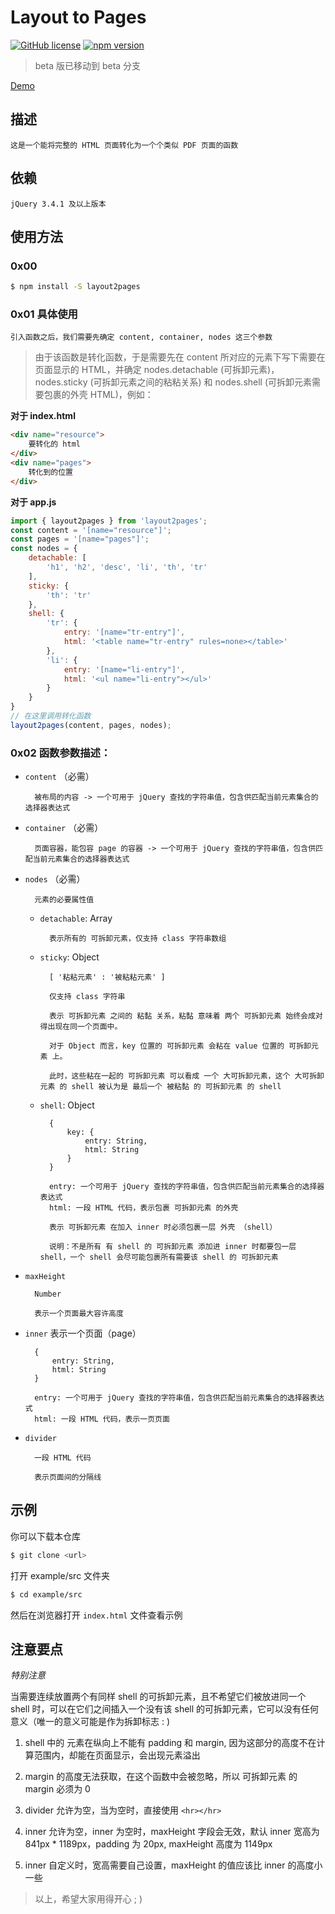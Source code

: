 # Layout to Pages

[![GitHub license](https://img.shields.io/badge/license-MIT-blue.svg)](https://github.com/Guitenbay/layout2pages/blob/master/LICENSE) [![npm version](https://img.shields.io/npm/v/layout2pages)](https://www.npmjs.com/package/layout2pages)

> beta 版已移动到 beta 分支

[Demo](https://guitenbay.github.io/layout2pages/example/src/index.html)

## 描述

    这是一个能将完整的 HTML 页面转化为一个个类似 PDF 页面的函数

## 依赖

    jQuery 3.4.1 及以上版本

## 使用方法

### 0x00

```bash
$ npm install -S layout2pages
```

### 0x01 具体使用

    引入函数之后，我们需要先确定 content, container, nodes 这三个参数
    
> 由于该函数是转化函数，于是需要先在 content 所对应的元素下写下需要在页面显示的 HTML，并确定 nodes.detachable (可拆卸元素)，nodes.sticky (可拆卸元素之间的粘粘关系) 和 nodes.shell (可拆卸元素需要包裹的外壳 HTML)，例如：

**对于 index.html**

```html
<div name="resource">
    要转化的 html
</div>
<div name="pages">
    转化到的位置
</div>
```

**对于 app.js**

```js
import { layout2pages } from 'layout2pages'; 
const content = '[name="resource"]';
const pages = '[name="pages"]';
const nodes = {
    detachable: [
        'h1', 'h2', 'desc', 'li', 'th', 'tr'
    ],
    sticky: {
        'th': 'tr'
    },
    shell: {
        'tr': {
            entry: '[name="tr-entry"]',
            html: '<table name="tr-entry" rules=none></table>'
        },
        'li': {
            entry: '[name="li-entry"]',
            html: '<ul name="li-entry"></ul>'
        }
    }
}
// 在这里调用转化函数
layout2pages(content, pages, nodes);
```

### 0x02 函数参数描述：

- `content` （必需）
    
        被布局的内容 -> 一个可用于 jQuery 查找的字符串值，包含供匹配当前元素集合的选择器表达式

- `container` （必需）
        
        页面容器，能包容 page 的容器 -> 一个可用于 jQuery 查找的字符串值，包含供匹配当前元素集合的选择器表达式
    
- `nodes` （必需）

        元素的必要属性值
        
    - `detachable`: Array
    
            表示所有的 可拆卸元素，仅支持 class 字符串数组
    
    - `sticky`: Object
    
            [ '粘粘元素' : '被粘粘元素' ] 

            仅支持 class 字符串

            表示 可拆卸元素 之间的 粘黏 关系，粘黏 意味着 两个 可拆卸元素 始终会成对得出现在同一个页面中。
            
            对于 Object 而言，key 位置的 可拆卸元素 会粘在 value 位置的 可拆卸元素 上。
            
            此时，这些粘在一起的 可拆卸元素 可以看成 一个 大可拆卸元素，这个 大可拆卸元素 的 shell 被认为是 最后一个 被粘黏 的 可拆卸元素 的 shell
    
    - `shell`: Object 
    
            { 
                key: { 
                    entry: String, 
                    html: String
                }
            }

            entry: 一个可用于 jQuery 查找的字符串值，包含供匹配当前元素集合的选择器表达式
            html: 一段 HTML 代码，表示包裹 可拆卸元素 的外壳

            表示 可拆卸元素 在加入 inner 时必须包裹一层 外壳 （shell）
            
            说明：不是所有 有 shell 的 可拆卸元素 添加进 inner 时都要包一层 shell，一个 shell 会尽可能包裹所有需要该 shell 的 可拆卸元素

- `maxHeight`

        Number

        表示一个页面最大容许高度

- `inner`
        表示一个页面（page）

        {
            entry: String,
            html: String
        }

        entry: 一个可用于 jQuery 查找的字符串值，包含供匹配当前元素集合的选择器表达式
        html: 一段 HTML 代码，表示一页页面

- `divider`

        一段 HTML 代码
        
        表示页面间的分隔线

## 示例

你可以下载本仓库
```bash
$ git clone <url>
```
打开 example/src 文件夹
```bash
$ cd example/src
```
然后在浏览器打开 `index.html` 文件查看示例

## 注意要点

*特别注意*

当需要连续放置两个有同样 shell 的可拆卸元素，且不希望它们被放进同一个 shell 时，可以在它们之间插入一个没有该 shell 的可拆卸元素，它可以没有任何意义（唯一的意义可能是作为拆卸标志 : )

1. shell 中的 元素在纵向上不能有 padding 和 margin, 因为这部分的高度不在计算范围内，却能在页面显示，会出现元素溢出

2. margin 的高度无法获取，在这个函数中会被忽略，所以 可拆卸元素 的 margin 必须为 0

3. divider 允许为空，当为空时，直接使用 `<hr></hr>`

4. inner 允许为空，inner 为空时，maxHeight 字段会无效，默认 inner 宽高为 841px * 1189px，padding 为 20px, maxHeight 高度为 1149px

5. inner 自定义时，宽高需要自己设置，maxHeight 的值应该比 inner 的高度小一些

> 以上，希望大家用得开心 ; )

